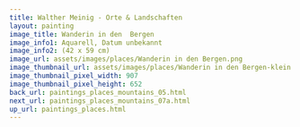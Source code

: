 ```yaml
---
title: Walther Meinig - Orte & Landschaften
layout: painting
image_title: Wanderin in den  Bergen
image_info1: Aquarell, Datum unbekannt
image_info2: (42 x 59 cm)
image_url: assets/images/places/Wanderin in den Bergen.png
image_thumbnail_url: assets/images/places/Wanderin in den Bergen-klein.png
image_thumbnail_pixel_width: 907
image_thumbnail_pixel_height: 652
back_url: paintings_places_mountains_05.html
next_url: paintings_places_mountains_07a.html
up_url: paintings_places.html
---
```


